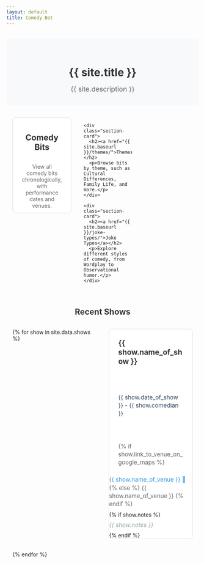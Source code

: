 ```yaml
---
layout: default
title: Comedy Bot
---
```


<div class="home">
  <div class="welcome">
    <h1>{{ site.title }}</h1>
    <p class="page-description">
      {{ site.description }}
    </p>
  </div>

  <div class="section-links">
    <div class="section-card">
      <h2><a href="{{ site.baseurl }}/bits/">Comedy Bits</a></h2>
      <p>View all comedy bits chronologically, with performance dates and venues.</p>
    </div>
    
    <div class="section-card">
      <h2><a href="{{ site.baseurl }}/themes/">Themes</a></h2>
      <p>Browse bits by theme, such as Cultural Differences, Family Life, and more.</p>
    </div>

    <div class="section-card">
      <h2><a href="{{ site.baseurl }}/joke-types/">Joke Types</a></h2>
      <p>Explore different styles of comedy, from Wordplay to Observational humor.</p>
    </div>
  </div>

  <div class="recent-shows">
    <h2>Recent Shows</h2>
    <div class="show-list">
      {% for show in site.data.shows %}
        <div class="show-card">
          <a href="{{ site.baseurl }}/player/{{ show.folder }}" class="show-link">
            <h3>{{ show.name_of_show }}</h3>
            <ul class="show-details">
              <li class="comedian">{{ show.date_of_show }} - {{ show.comedian }}</li>
              <li class="venue">
                {% if show.link_to_venue_on_google_maps %}
                  <a href="{{ show.link_to_venue_on_google_maps }}" target="_blank" class="venue-link">
                    {{ show.name_of_venue }} 📍
                  </a>
                {% else %}
                  {{ show.name_of_venue }}
                {% endif %}
              </li>
              {% if show.notes %}
                <li class="notes">{{ show.notes }}</li>
              {% endif %}
            </ul>
          </a>
        </div>
      {% endfor %}
    </div>
  </div>
</div>

<style>
.welcome {
  text-align: center;
  margin: 2rem 0;
  padding: 2rem;
  background: #f8f9fa;
  border-radius: 8px;
}

.welcome h1 {
  color: #333;
  margin-bottom: 1rem;
}

.page-description {
  color: #666;
  font-size: 1.1rem;
  max-width: 800px;
  margin: 0 auto;
}

.section-links {
  display: grid;
  grid-template-columns: repeat(3, 1fr);
  gap: 2rem;
  margin: 2rem 0;
  padding: 0 1rem;
}

.section-card {
  background: white;
  border: 1px solid #ddd;
  border-radius: 8px;
  padding: 1.5rem;
  text-align: center;
  transition: transform 0.2s, box-shadow 0.2s;
  height: 200px;
  display: flex;
  flex-direction: column;
  justify-content: center;
}

.section-card:hover {
  transform: translateY(-5px);
  box-shadow: 0 4px 10px rgba(0, 0, 0, 0.1);
}

.section-card h2 {
  color: #333;
  margin-bottom: 1rem;
}

.section-card h2 a {
  color: inherit;
  text-decoration: none;
}

.section-card p {
  color: #666;
  margin-bottom: 0;
}

.recent-shows {
  margin-top: 3rem;
  padding: 0 1rem;
}

.recent-shows h2 {
  text-align: center;
  margin-bottom: 2rem;
  color: #333;
}

.show-list {
  display: grid;
  gap: 2rem;
  grid-template-columns: repeat(3, 1fr);
}

.show-card {
  background: white;
  border: 1px solid #ddd;
  border-radius: 8px;
  overflow: hidden;
  transition: transform 0.2s, box-shadow 0.2s;
}

.show-card:hover {
  transform: translateY(-3px);
  box-shadow: 0 4px 10px rgba(0, 0, 0, 0.1);
}

.show-link {
  color: inherit;
  text-decoration: none;
  padding: 1.5rem;
  display: block;
}

.show-link h3 {
  color: #333;
  font-size: 1.2rem;
  margin: 0 0 1rem;
}

.show-details {
  list-style: none;
  padding: 0;
  margin: 0;
}

.show-details li {
  margin: 0.5rem 0;
  font-size: 0.95rem;
  line-height: 1.4;
  color: #666;
}

.show-date {
  color: #e74c3c !important;
  font-weight: 600;
}

.comedian {
  color: #34495e !important;
}

.venue-link {
  color: #3498db;
  text-decoration: none;
}

.venue-link:hover {
  text-decoration: underline;
}

.notes {
  color: #95a5a6 !important;
  font-style: italic;
}

@media (max-width: 992px) {
  .show-list {
    grid-template-columns: repeat(2, 1fr);
  }
}

@media (max-width: 768px) {
  .section-links {
    grid-template-columns: 1fr;
  }
  
  .show-list {
    grid-template-columns: 1fr;
  }
}
</style>

<script>
document.addEventListener('DOMContentLoaded', function() {
  // Sort show cards by date
  const container = document.querySelector('.show-list');
  const cards = Array.from(container.children);
  
  cards.sort((a, b) => {
    const dateA = new Date(a.dataset.date.replace(',', ''));
    const dateB = new Date(b.dataset.date.replace(',', ''));
    return dateB - dateA;
  });
  
  cards.forEach(card => container.appendChild(card));
});
</script>
